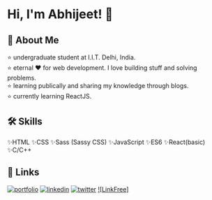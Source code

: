 
# Hi, I'm Abhijeet! 👋


## 🚀 About Me
⭐ undergraduate student at I.I.T. Delhi, India.  
⭐ eternal ❤️ for web development. I love building stuff and solving problems.  
⭐ learning publically and sharing my knowledge through blogs.  
⭐ currently learning ReactJS.


## 🛠 Skills
✨HTML ✨CSS ✨Sass (Sassy CSS) ✨JavaScript ✨ES6
✨React(basic) ✨C/C++


## 🔗 Links
[![portfolio](https://img.shields.io/badge/my_portfolio-000?style=for-the-badge&logo=ko-fi&logoColor=white)](https://abhijeetgautam.netlify.app)
[![linkedin](https://img.shields.io/badge/linkedin-0A66C2?style=for-the-badge&logo=linkedin&logoColor=white)](https://www.linkedin.com/in/abhijeet-gautam-a413b1211/)
[![twitter](https://img.shields.io/badge/twitter-1DA1F2?style=for-the-badge&logo=twitter&logoColor=white)](https://twitter.com/abhijeet_gautam)
[![LinkFree]](https://linkfree.eddiehub.io/Abhijeet-Gautam5702)


